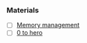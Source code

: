 ### Materials
- [ ] [Memory management](https://manasaprema04.medium.com/memory-management-in-swift-heap-stack-arc-6713ca8b70e1)
- [ ] [0 to hero](https://habr.com/ru/company/hh/blog/546856/)
